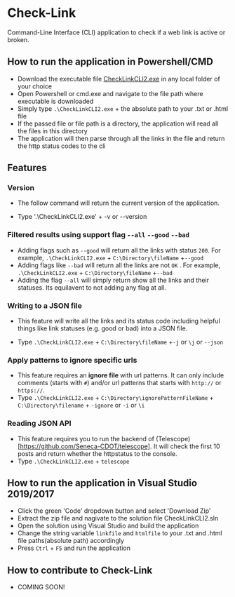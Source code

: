 # Check-Link

Command-Line Interface (CLI) application to check if a web link is active or broken.

## How to run the application in Powershell/CMD

- Download the executable file [CheckLinkCLI2.exe](https://github.com/abuZayed15/check-link/releases/download/0.1/CheckLinkCLI2.exe) in any local folder of your choice
- Open Powershell or cmd.exe and navigate to the file path where executable is downloaded
- Simply type `.\CheckLinkCLI2.exe` + the absolute path to your .txt or .html file 
- If the passed file or file path is a directory, the application will read all the files in this directory
- The application will then parse through all the links in the file and return the http status codes to the cli

## Features

### Version

- The follow command will return the current version of the application.

- Type '.\CheckLinkCLI2.exe' + -v or --version


### Filtered results using support flag `--all` `--good` `--bad`

- Adding flags such as `--good` will return all the links with status `200`. For example, `.\CheckLinkCLI2.exe` + `C:\Directory\fileName` +`--good`
- Adding flags like `--bad` will return all the links are not `OK` . For example, `.\CheckLinkCLI2.exe` + `C:\Directory\fileName` +`--bad`
- Adding the flag `--all` will simply return show all the links and their statuses. Its equilavent to not adding any flag at all. 

### Writing to a JSON file

- This feature will write all the links and its status code including helpful things like link statuses (e.g. good or bad) into a JSON file. 

- Type `.\CheckLinkCLI2.exe` + `C:\Directory\fileName` +`-j` or `\j` or `--json`

### Apply patterns to ignore specific urls

- This feature requires an **ignore file** with url patterns. It can only include comments (starts with `#`) and/or url patterns that starts with `http://` or `https://`. 
- Type `.\CheckLinkCLI2.exe` + `C:\Directory\ignorePatternFileName` + `C:\Directory\filename` + `-ignore` or `-i` or `\i`

### Reading JSON API

- This feature requires you to run the backend of (Telescope)[https://github.com/Seneca-CDOT/telescope]. It will check the first 10 posts and return whether the httpstatus to the console. 
- Type `.\CheckLinkCLI2.exe` + `telescope`


## How to run the application in Visual Studio 2019/2017

- Click the green 'Code' dropdown button and select 'Download Zip'
- Extract the zip file and nagivate to the solution file CheckLinkCLI2.sln
- Open the solution using Visual Studio and build the application 
- Change the string variable `linkfile` and `htmlfile` to your .txt and .html file paths(absolute path) accordingly 
- Press `Ctrl` + `F5` and run the application


## How to contribute to Check-Link

- COMING SOON!
